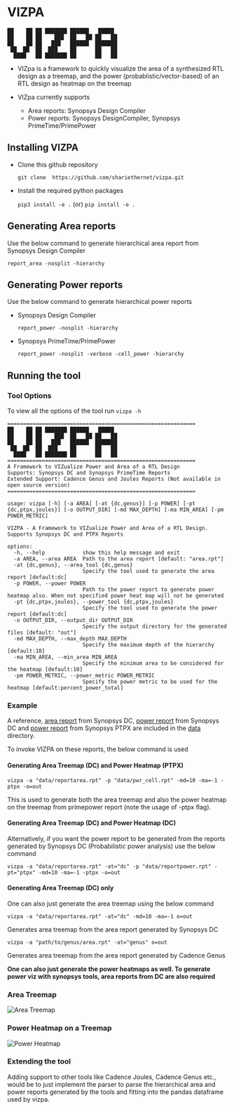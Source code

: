 # VIZPA
```
██    ██ ██ ███████ ██████   █████  
██    ██ ██    ███  ██   ██ ██   ██ 
██    ██ ██   ███   ██████  ███████ 
 ██  ██  ██  ███    ██      ██   ██ 
  ████   ██ ███████ ██      ██   ██ 
```
 - VIZpa is a framework to quickly visualize the area of a synthesized RTL design as a treemap, and the power (probablistic/vector-based) of an RTL design as heatmap on the treemap

- VIZpa currently supports
    - Area reports: Synopsys Design Compiler
    - Power reports: Synopsys DesignCompiler, Synopsys PrimeTime/PrimePower

## Installing VIZPA

- Clone this github repository
    
    ```git clone  https://github.com/shariethernet/vizpa.git```

- Install the required python packages

    ```pip3 install -e .``` (or) ```pip install -e .```

## Generating Area reports

Use the below command to generate hierarchical area report from Synopsys Design Compiler

```report_area -nosplit -hierarchy ```

## Generating Power reports

Use the below command to generate hierarchical power reports

- Synopsys Design Compiler

    ```report_power -nosplit -hierarchy```

- Synopsys PrimeTime/PrimePower

    ```report_power -nosplit -verbose -cell_power -hierarchy```

## Running the tool

### Tool Options

To view all the options of the tool run 
```vizpa -h```

```
============================================================
██    ██ ██ ███████ ██████   █████  
██    ██ ██    ███  ██   ██ ██   ██ 
██    ██ ██   ███   ██████  ███████ 
 ██  ██  ██  ███    ██      ██   ██ 
  ████   ██ ███████ ██      ██   ██ 
============================================================
A Framework to VIZualize Power and Area of a RTL Design
Supports: Synopsys DC and Synopsys PrimeTime Reports
Extended Support: Cadence Genus and Joules Reports (Not available in open source version)       
============================================================

usage: vizpa [-h] [-a AREA] [-at {dc,genus}] [-p POWER] [-pt {dc,ptpx,joules}] [-o OUTPUT_DIR] [-md MAX_DEPTH] [-ma MIN_AREA] [-pm POWER_METRIC]

VIZPA - A Framework to VIZualize Power and Area of a RTL Design. Supports Synopsys DC and PTPX Reports

options:
  -h, --help            show this help message and exit
  -a AREA, --area AREA  Path to the area report [default: "area.rpt"]
  -at {dc,genus}, --area_tool {dc,genus}
                        Specify the tool used to generate the area report [default:dc]
  -p POWER, --power POWER
                        Path to the power report to generate power heatmap also. When not specified power heat map will not be generated
  -pt {dc,ptpx,joules}, --power_tool {dc,ptpx,joules}
                        Specify the tool used to generate the power report [default:dc]
  -o OUTPUT_DIR, --output_dir OUTPUT_DIR
                        Specify the output directory for the generated files [default: "out"]
  -md MAX_DEPTH, --max_depth MAX_DEPTH
                        Specify the maximum depth of the hierarchy [default:10]
  -ma MIN_AREA, --min_area MIN_AREA
                        Specify the minimum area to be considered for the heatmap [default:10]
  -pm POWER_METRIC, --power_metric POWER_METRIC
                        Specify the power metric to be used for the heatmap [default:percent_power_total]
```

### Example

A reference, [area report](data/reportarea.rpt) from Synopsys DC, [power report](data/report)
from Synopsys DC and [power report](data/pwr_cell.rpt) from Synopsys PTPX are included in the [data](data/) directory.

To invoke VIZPA on these reports, the below command is used

#### Generating Area Treemap (DC) and Power Heatmap (PTPX) 
```
vizpa -a "data/reportarea.rpt" -p "data/pwr_cell.rpt" -md=10 -ma=-1 -ptpx -o=out 
```

This is used to generate both the area treemap and also the power heatmap on the treemap from primepower report (note the usage of -ptpx flag).

#### Generating Area Treemap (DC) and Power Heatmap (DC)
Alternatively, if you want the power report to be generated from the reports generated by Synopsys DC (Probabilistic power analysis) use the below command

```
vizpa -a "data/reportarea.rpt" -at="dc" -p "data/reportpower.rpt" -pt="ptpx" -md=10 -ma=-1 -ptpx -o=out 
```

#### Generating Area Treemap (DC) only

One can also just generate the area treemap using the below command

```
vizpa -a "data/reportarea.rpt" -at="dc" -md=10 -ma=-1 o=out 
```
Generates area treemap from the area report generated by Synopsys DC

```
vizpa -a "path/to/genus/area.rpt" -at="genus" o=out 
```
Generates area treemap from the area report generated by Cadence Genus

**One can also just generate the power heatmaps as well. To generate power viz with synopsys tools, area reports from DC are also required**
### Area Treemap

![Area Treemap](docs/imgs/area_treemap.gif)

### Power Heatmap on a Treemap
![Power Heatmap](docs/imgs/power_heattreemap.gif)

### Extending the tool

Adding support to other tools like Cadence Joules, Cadence Genus etc., would be to just implement the parser to parse the hierarchical area and power reports generated by the tools and fitting into the pandas dataframe used by vizpa.

